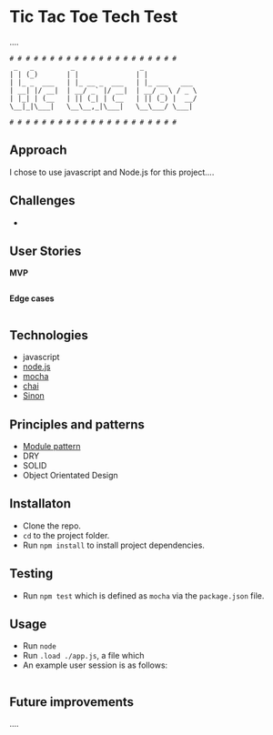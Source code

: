 # Tic Tac Toe Tech Test
....

```
# # # # # # # # # # # # # # # # # # # # #
 _   _         _                _             
| | (_)       | |              | |            
| |_ _  ___   | |_ __ _  ___   | |_ ___   ___
| __| |/ __|  | __/ _` |/ __|  | __/ _ \ / _ \
| |_| | (__   | || (_| | (__   | || (_) |  __/
\__|_|\___|   \__\__,_|\___|   \__\___/ \___|

# # # # # # # # # # # # # # # # # # # # #
```

## Approach
I chose to use javascript and Node.js for this project....

## Challenges
-

## User Stories
**MVP**
```

```

**Edge cases**
```

```

## Technologies
- javascript
- [node.js](https://nodejs.org/en/)
- [mocha](https://github.com/mhevery/jasmine-node)
- [chai](https://github.com/vesln/timekeeper)
- [Sinon](https://github.com/vesln/timekeeper)

## Principles and patterns
- [Module pattern](https://en.wikipedia.org/wiki/Module_pattern)
- DRY
- SOLID
- Object Orientated Design

## Installaton
- Clone the repo.
- `cd` to the project folder.
- Run `npm install` to install project dependencies.

## Testing
- Run `npm test` which is defined as `mocha` via the `package.json` file.

## Usage
- Run `node`
- Run `.load ./app.js`, a file which
- An example user session is as follows:

```

```

## Future improvements
....
